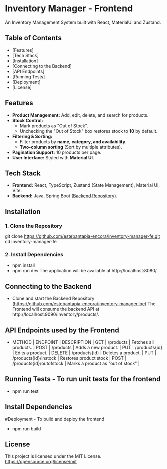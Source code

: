 # Inventory Manager - Frontend

An Inventory Management System built with React, MaterialUI and Zustand.
## Table of Contents
- [Features]
- [Tech Stack]
- [Installation]
- [Connecting to the Backend]
- [API Endpoints]
- [Running Tests]
- [Deployment]
- [License]


## Features
- **Product Management:** Add, edit, delete, and search for products.
- **Stock Control:**
  - Mark products as "Out of Stock".
  - Unchecking the "Out of Stock" box restores stock to **10** by default.
- **Filtering & Sorting:**
  - Filter products by **name, category, and availability**.
  - **Two-column sorting** (Sort by multiple attributes).
- **Pagination Support:** 10 products per page.
- **User Interface:** Styled with **Material UI**.

## Tech Stack
- **Frontend:** React, TypeScript, Zustand (State Management), Material UI, Vite.
- **Backend:** Java, Spring Boot ([Backend Repository](https://github.com/estebantapia-encora/inventory-manager-be)).

## Installation
### **1. Clone the Repository**
git clone https://github.com/estebantapia-encora/inventory-manager-fe.git
cd inventory-manager-fe

### **2. Install Dependencies**
- npm install
- npm run dev
The application will be available at http://localhost:8080/.

## Connecting to the Backend
- Clone and start the Backend Repository (https://github.com/estebantapia-encora/inventory-manager-be)
The Frontend will consume the backend API at http://localhost:9090/inventory/products/.

## API Endpoints used by the Frontend
- METHOD |          ENDPOINT         |            DESCRIPTION            |
 GET     |  /products                | Fetches all products.             |
 POST    |  /products                | Adds a new product.               |
 PUT     |  /products{id}            | Edits a product.                  |
 DELETE  |  /products{id}            | Deletes a product.                |
 PUT     |  /products{id}/instock    | Restores product stock            |
 POST    |  /products{id}/outofstock | Marks a product as "out of stock" |

## Running Tests - To run unit tests for the frontend
 - npm run test

## Install Dependencies
 #Deployment - To build and deploy the frontend
 - npm run build

 ## License
 This project is licensed under the MIT License. https://opensource.org/license/mit
